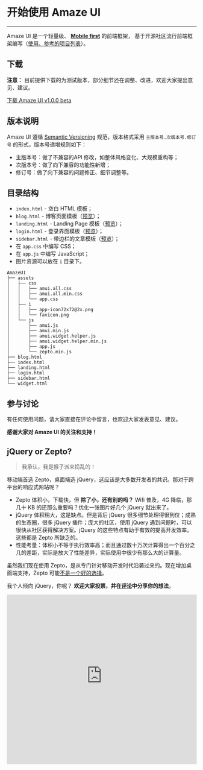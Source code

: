 # 开始使用 Amaze UI
---

Amaze UI 是一个轻量级、 [**Mobile first**](http://cbrac.co/113eY5h) 的前端框架，
基于开源社区流行前端框架编写（[使用、参考的项目列表](https://github.com/allmobilize/amazeui#%E5%8F%82%E8%80%83%E4%BD%BF%E7%94%A8%E7%9A%84%E5%BC%80%E6%BA%90%E9%A1%B9%E7%9B%AE)）。


## 下载

__注意：__ 目前提供下载的为测试版本，部分细节还在调整、改进，欢迎大家提出意见、建议。

<div class="am-g">
  <div class="col-md-6 col-md-centered">
    <a href="/download" class="am-btn am-btn-block am-btn-success am-btn-lg" onclick="window.ga && ga('send', 'pageview', '/download/AmazeUI.zip');
">下载 Amaze UI v1.0.0 beta</a>
  </div>
</div>

## 版本说明

Amaze UI 遵循 [Semantic Versioning](http://semver.org/lang/zh-CN/) 规范，版本格式采用 `主版本号.次版本号.修订号` 的形式，版本号递增规则如下：

- 主版本号：做了不兼容的API 修改，如整体风格变化、大规模重构等；
- 次版本号：做了向下兼容的功能性新增；
- 修订号：做了向下兼容的问题修正、细节调整等。


## 目录结构

- `index.html` - 空白 HTML 模板；
- `blog.html` - 博客页面模板（[预览](/examples/blog.html)）；
- `landing.html` - Landing Page 模板（[预览](/examples/landing.html)）；
- `login.html` - 登录界面模板（[预览](/examples/login.html)）；
- `sidebar.html` - 带边栏的文章模板（[预览](/examples/sidebar.html)）；
- 在 `app.css` 中编写 CSS；
- 在 `app.js` 中编写 JavaScript；
- 图片资源可以放在 `i` 目录下。

```
AmazeUI
├── assets
│   ├── css
│   │   ├── amui.all.css
│   │   ├── amui.all.min.css
│   │   └── app.css
│   ├── i
│   │   ├── app-icon72x72@2x.png
│   │   └── favicon.png
│   └── js
│       ├── amui.js
│       ├── amui.min.js
│       ├── amui.widget.helper.js
│       ├── amui.widget.helper.min.js
│       ├── app.js
│       └── zepto.min.js
├── blog.html
├── index.html
├── landing.html
├── login.html
├── sidebar.html
└── widget.html
```

## 参与讨论

有任何使用问题，请大家直接在评论中留言，也欢迎大家发表意见、建议。

__感谢大家对 Amaze UI 的关注和支持！__

## jQuery or Zepto?

> 我承认，我是猴子派来捣乱的！

移动端首选 Zepto，桌面端选 jQuery，这应该是大多数开发者的共识。那对于跨平台的响应式网站呢？

- Zepto 体积小，下载快，但 __除了小，还有别的吗？__ Wifi 普及，4G 降临，那几十 KB 的还那么重要吗？优化一张图片好几个 jQuery 就出来了。
- jQuery 体积稍大，这是缺点。但是背后 jQuery 很多细节处理得很到位；成熟的生态圈，很多 jQuery 插件；庞大的社区，使用 jQuery 遇到问题时，可以很快从社区获得解决方案。jQuery 的这些特点有助于有效的提高开发效率。这些都是 Zepto 所缺乏的。
- 性能考量：体积小不等于执行效率高；而且通过数十万次计算得出一个百分之几的差距，实际是放大了性能差异，实际使用中很少有那么大的计算量。

虽然我们现在使用 Zepto，是从专门针对移动开发时代沿袭过来的。现在增加桌面端支持，Zepto 可能[不是一个好的选择](http://zurb.com/article/1293/why-we-dropped-zepto)。

我个人倾向 jQuery，你呢？ __欢迎大家投票，并在[评论](#ds-thread)中分享你的想法__。

<iframe seamless="seamless" style="border: none; overflow: hidden;" height="450" width="100%" scrolling="no" src="http://assets-polarb-com.a.ssl.fastly.net/api/v4/publishers/hegfirose/embedded_polls/iframe?poll_id=192386"></iframe>
